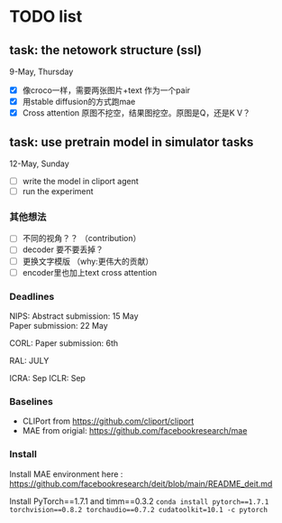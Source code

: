 # TODO list
## task: the netowork structure (ssl) 
9-May, Thursday
- [x] 像croco一样，需要两张图片+text 作为一个pair
- [x] 用stable diffusion的方式跑mae
- [x] Cross attention 原图不挖空，结果图挖空。原图是Q，还是K V？

## task: use pretrain model in simulator tasks
12-May, Sunday
- [ ] write the model in cliport agent
- [ ] run the experiment

### 其他想法
- [ ] 不同的视角？？ （contribution）
- [ ] decoder 要不要丢掉？
- [ ] 更换文字模版 （why:更伟大的贡献）
- [ ] encoder里也加上text cross attention

### Deadlines
NIPS:
Abstract submission: 15 May \
Paper submission: 22 May

CORL:
Paper submission: 6th

RAL: JULY

ICRA: Sep
ICLR: Sep


### Baselines
- CLIPort from https://github.com/cliport/cliport
- MAE from origial: https://github.com/facebookresearch/mae


### Install
Install MAE environment here : https://github.com/facebookresearch/deit/blob/main/README_deit.md

Install PyTorch==1.7.1 and timm==0.3.2
`conda install pytorch==1.7.1 torchvision==0.8.2 torchaudio==0.7.2 cudatoolkit=10.1 -c pytorch`

